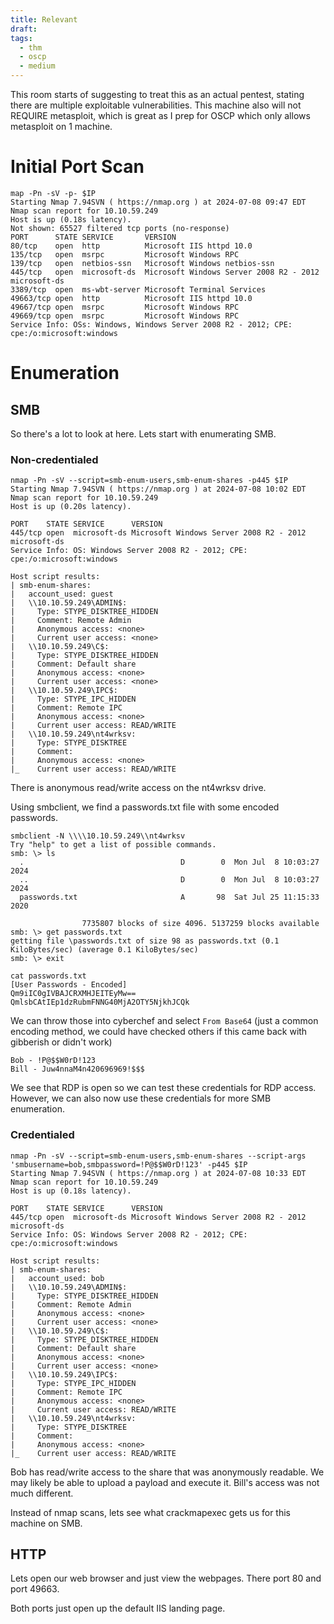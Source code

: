 ```yaml
---
title: Relevant
draft: 
tags:
  - thm
  - oscp
  - medium
---
```

This room starts of suggesting to treat this as an actual pentest, stating there are multiple exploitable vulnerabilities. This machine also will not REQUIRE metasploit, which is great as I prep for OSCP which only allows metasploit on 1 machine.


# Initial Port Scan
```
map -Pn -sV -p- $IP                                     
Starting Nmap 7.94SVN ( https://nmap.org ) at 2024-07-08 09:47 EDT
Nmap scan report for 10.10.59.249
Host is up (0.18s latency).
Not shown: 65527 filtered tcp ports (no-response)
PORT      STATE SERVICE       VERSION
80/tcp    open  http          Microsoft IIS httpd 10.0
135/tcp   open  msrpc         Microsoft Windows RPC
139/tcp   open  netbios-ssn   Microsoft Windows netbios-ssn
445/tcp   open  microsoft-ds  Microsoft Windows Server 2008 R2 - 2012 microsoft-ds
3389/tcp  open  ms-wbt-server Microsoft Terminal Services
49663/tcp open  http          Microsoft IIS httpd 10.0
49667/tcp open  msrpc         Microsoft Windows RPC
49669/tcp open  msrpc         Microsoft Windows RPC
Service Info: OSs: Windows, Windows Server 2008 R2 - 2012; CPE: cpe:/o:microsoft:windows
```

# Enumeration
## SMB
So there's a lot to look at here. Lets start with enumerating SMB.
### Non-credentialed
```
nmap -Pn -sV --script=smb-enum-users,smb-enum-shares -p445 $IP 
Starting Nmap 7.94SVN ( https://nmap.org ) at 2024-07-08 10:02 EDT
Nmap scan report for 10.10.59.249
Host is up (0.20s latency).

PORT    STATE SERVICE      VERSION
445/tcp open  microsoft-ds Microsoft Windows Server 2008 R2 - 2012 microsoft-ds
Service Info: OS: Windows Server 2008 R2 - 2012; CPE: cpe:/o:microsoft:windows

Host script results:
| smb-enum-shares: 
|   account_used: guest
|   \\10.10.59.249\ADMIN$: 
|     Type: STYPE_DISKTREE_HIDDEN
|     Comment: Remote Admin
|     Anonymous access: <none>
|     Current user access: <none>
|   \\10.10.59.249\C$: 
|     Type: STYPE_DISKTREE_HIDDEN
|     Comment: Default share
|     Anonymous access: <none>
|     Current user access: <none>
|   \\10.10.59.249\IPC$: 
|     Type: STYPE_IPC_HIDDEN
|     Comment: Remote IPC
|     Anonymous access: <none>
|     Current user access: READ/WRITE
|   \\10.10.59.249\nt4wrksv: 
|     Type: STYPE_DISKTREE
|     Comment: 
|     Anonymous access: <none>
|_    Current user access: READ/WRITE
```

There is anonymous read/write access on the nt4wrksv drive. 

Using smbclient, we find a passwords.txt file with some encoded passwords.
```
smbclient -N \\\\10.10.59.249\\nt4wrksv
Try "help" to get a list of possible commands.
smb: \> ls
  .                                   D        0  Mon Jul  8 10:03:27 2024
  ..                                  D        0  Mon Jul  8 10:03:27 2024
  passwords.txt                       A       98  Sat Jul 25 11:15:33 2020

                7735807 blocks of size 4096. 5137259 blocks available
smb: \> get passwords.txt 
getting file \passwords.txt of size 98 as passwords.txt (0.1 KiloBytes/sec) (average 0.1 KiloBytes/sec)
smb: \> exit

cat passwords.txt
[User Passwords - Encoded]
Qm9iIC0gIVBAJCRXMHJEITEyMw==
QmlsbCAtIEp1dzRubmFNNG40MjA2OTY5NjkhJCQk
```

We can throw those into cyberchef and select `From Base64` (just a common encoding method, we could have checked others if this came back with gibberish or didn't work)

```
Bob - !P@$$W0rD!123
Bill - Juw4nnaM4n420696969!$$$
```

We see that RDP is open so we can test these credentials for RDP access. However, we can also now use these credentials for more SMB enumeration.

### Credentialed
```
nmap -Pn -sV --script=smb-enum-users,smb-enum-shares --script-args 'smbusername=bob,smbpassword=!P@$$W0rD!123' -p445 $IP
Starting Nmap 7.94SVN ( https://nmap.org ) at 2024-07-08 10:33 EDT
Nmap scan report for 10.10.59.249
Host is up (0.18s latency).

PORT    STATE SERVICE      VERSION
445/tcp open  microsoft-ds Microsoft Windows Server 2008 R2 - 2012 microsoft-ds
Service Info: OS: Windows Server 2008 R2 - 2012; CPE: cpe:/o:microsoft:windows

Host script results:
| smb-enum-shares: 
|   account_used: bob
|   \\10.10.59.249\ADMIN$: 
|     Type: STYPE_DISKTREE_HIDDEN
|     Comment: Remote Admin
|     Anonymous access: <none>
|     Current user access: <none>
|   \\10.10.59.249\C$: 
|     Type: STYPE_DISKTREE_HIDDEN
|     Comment: Default share
|     Anonymous access: <none>
|     Current user access: <none>
|   \\10.10.59.249\IPC$: 
|     Type: STYPE_IPC_HIDDEN
|     Comment: Remote IPC
|     Anonymous access: <none>
|     Current user access: READ/WRITE
|   \\10.10.59.249\nt4wrksv: 
|     Type: STYPE_DISKTREE
|     Comment: 
|     Anonymous access: <none>
|_    Current user access: READ/WRITE
```

Bob has read/write access to the share that was anonymously readable. We may likely be able to upload a payload and execute it. Bill's access was not much different.

Instead of nmap scans, lets see what crackmapexec gets us for this machine on SMB.




## HTTP
Lets open our web browser and just view the webpages. There port 80 and port 49663.

Both ports just open up the default IIS landing page.